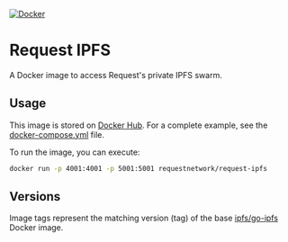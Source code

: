 [![Docker](https://badgen.net/badge/icon/docker?icon=docker&label)](https://hub.docker.com/r/requestnetwork/request-ipfs)

# Request IPFS

A Docker image to access Request's private IPFS swarm.

## Usage

This image is stored on [Docker Hub](https://hub.docker.com/r/requestnetwork/request-ipfs).
For a complete example, see the [docker-compose.yml](../docker-compose.yml) file.

To run the image, you can execute:
```bash
docker run -p 4001:4001 -p 5001:5001 requestnetwork/request-ipfs
```

## Versions

Image tags represent the matching version (tag) of the base [ipfs/go-ipfs](https://hub.docker.com/r/ipfs/go-ipfs/) Docker image.
